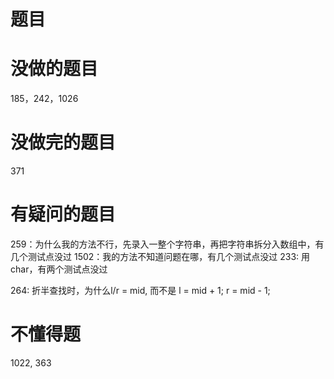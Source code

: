 # 题目

# 没做的题目
185，242，1026

# 没做完的题目
371

# 有疑问的题目
259：为什么我的方法不行，先录入一整个字符串，再把字符串拆分入数组中，有几个测试点没过
1502：我的方法不知道问题在哪，有几个测试点没过
233: 用char，有两个测试点没过

264: 折半查找时，为什么l/r = mid, 而不是 l = mid + 1; r = mid - 1;

# 不懂得题
1022, 363